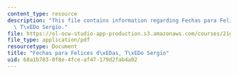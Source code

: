 ```yaml
---
content_type: resource
description: "This file contains information regarding Fechas para Felices d\xEDas,\
  \ T\xEDo Sergio."
file: https://ol-ocw-studio-app-production.s3.amazonaws.com/courses/21g-716-introduction-to-contemporary-hispanic-literature-fall-2007/68a1b7830f8e4fceaf47179d2fab4a02_MIT21G_716F07_Felices.pdf
file_type: application/pdf
resourcetype: Document
title: "Fechas para Felices d\xEDas, T\xEDo Sergio"
uid: 68a1b783-0f8e-4fce-af47-179d2fab4a02
---
```

